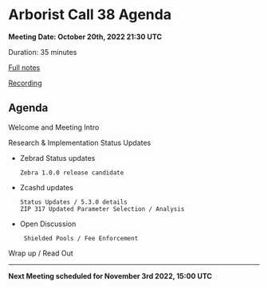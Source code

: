 # Arborist Call 38 Agenda

**Meeting Date: October 20th, 2022 21:30 UTC**

Duration: 35 minutes

[Full notes](https://github.com/ZcashCommunityGrants/arboretum-notes/blob/main/AllArboristCallNotes/Arborist%20Call%2038-Notes.md)

[Recording](https://www.youtube.com/watch?v=dhtjVWjnmsU)


## Agenda

Welcome and Meeting Intro

Research & Implementation Status Updates

+ Zebrad Status updates 

      Zebra 1.0.0 release candidate 
       

+ Zcashd updates
 
      Status Updates / 5.3.0 details
      ZIP 317 Updated Parameter Selection / Analysis


+ Open Discussion
    
       Shielded Pools / Fee Enforcement 
   


Wrap up / Read Out

___

**Next Meeting scheduled for November 3rd 2022, 15:00 UTC**
